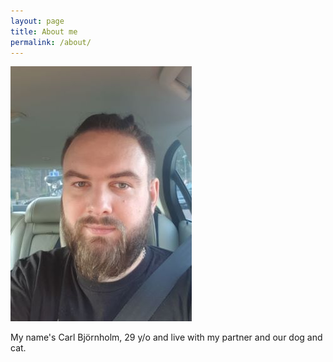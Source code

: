 ```yaml
---
layout: page
title: About me
permalink: /about/
---
```


![Me!](/assets/Me2.jpg)

My name's Carl Bj&ouml;rnholm, 29 y/o and live with my partner and our dog and cat.

